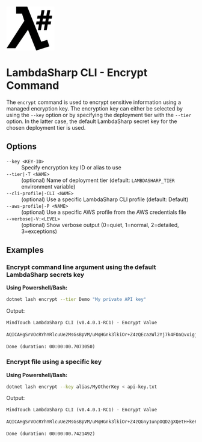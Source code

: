 ![λ#](../../../Docs/LambdaSharp_v2_small.png)

# LambdaSharp CLI - Encrypt Command

The `encrypt` command is used to encrypt sensitive information using a managed encryption key. The encryption key can either be selected by using the `--key` option or by specifying the deployment tier with the `--tier` option. In the latter case, the default LambdaSharp secret key for the chosen deployment tier is used.

## Options

<dl>

<dt><code>--key &lt;KEY-ID&gt;</code></dt>
<dd>Specify encryption key ID or alias to use</dd>

<dt><code>--tier|-T &lt;NAME&gt;</code></dt>
<dd>(optional) Name of deployment tier (default: <code>LAMBDASHARP_TIER</code> environment variable)</dd>

<dt><code>--cli-profile|-CLI &lt;NAME&gt;</code></dt>
<dd>(optional) Use a specific LambdaSharp CLI profile (default: Default)</dd>

<dt><code>--aws-profile|-P &lt;NAME&gt;</code></dt>
<dd>(optional) Use a specific AWS profile from the AWS credentials file</dd>

<dt><code>--verbose|-V:&lt;LEVEL&gt;</code></dt>
<dd>(optional) Show verbose output (0=quiet, 1=normal, 2=detailed, 3=exceptions)</dd>

</dl>

## Examples

### Encrypt command line argument using the default LambdaSharp secrets key

__Using Powershell/Bash:__
```bash
dotnet lash encrypt --tier Demo "My private API key"
```

Output:
```
MindTouch LambdaSharp CLI (v0.4.0.1-RC1) - Encrypt Value

AQICAHgSrVOcRYhYRlcuUe2MsGsBpVM/uMqHGnk3lkiOr+Z4zQEcazWl2Yj7k4FOaQvxigjlAAAAYTBfBgkqhkiG9w0BBwagUjBQAgEAMEsGCSqGSIb3DQEHATAeBglghkgBZQMEAS4wEQQMLkz18nq708B6qAwLAgEQgB6R8WTqQOGsd3unH3aJom9G7cFIiVZcI6B/H69AlEc=

Done (duration: 00:00:00.7073050)
```

### Encrypt file using a specific key

__Using Powershell/Bash:__
```bash
dotnet lash encrypt --key alias/MyOtherKey < api-key.txt
```

Output:
```
MindTouch LambdaSharp CLI (v0.4.0.1-RC1) - Encrypt Value

AQICAHgSrVOcRYhYRlcuUe2MsGsBpVM/uMqHGnk3lkiOr+Z4zQGny1unpOQD2gXQetH+kePVAAAAYTBfBgkqhkiG9w0BBwagUjBQAgEAMEsGCSqGSIb3DQEHATAeBglghkgBZQMEAS4wEQQMcuq8txyppwr47P/zAgEQgB5GsXDieoaObT6YaCxPEUGrlSy8Yvu8P9FWnIoEvgs=

Done (duration: 00:00:00.7421492)
```
